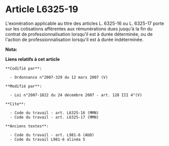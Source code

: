 # Article L6325-19

L'exonération applicable au titre des articles L. 6325-16 ou 
L. 6325-17 porte sur les cotisations afférentes aux rémunérations dues jusqu'à la fin du contrat de professionnalisation
lorsqu'il est à durée déterminée, ou de l'action de professionnalisation lorsqu'il est à durée indéterminée.

**Nota:**



**Liens relatifs à cet article**

	**Codifié par**:

	  - Ordonnance n°2007-329 du 12 mars 2007 (V)

	**Modifié par**:

	  - Loi n°2007-1822 du 24 décembre 2007 - art. 128 III 4°(V)

	**Cite**:

	  - Code du travail - art. L6325-16 (MMN)
	  - Code du travail - art. L6325-17 (MMN)

	**Anciens textes**:

	  - Code du travail - art. L981-6 (AbD)
	  - Code du travail L981-6 alinéa 5
